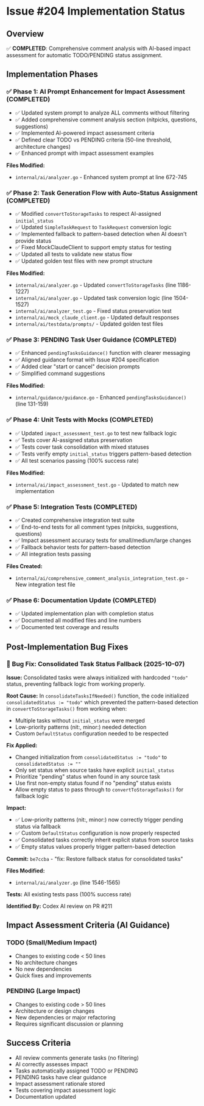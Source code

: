 # Issue #204 Implementation Status

## Overview
✅ **COMPLETED**: Comprehensive comment analysis with AI-based impact assessment for automatic TODO/PENDING status assignment.

## Implementation Phases

### ✅ Phase 1: AI Prompt Enhancement for Impact Assessment (COMPLETED)
- ✅ Updated system prompt to analyze ALL comments without filtering
- ✅ Added comprehensive comment analysis section (nitpicks, questions, suggestions)
- ✅ Implemented AI-powered impact assessment criteria
- ✅ Defined clear TODO vs PENDING criteria (50-line threshold, architecture changes)
- ✅ Enhanced prompt with impact assessment examples

**Files Modified:**
- `internal/ai/analyzer.go` - Enhanced system prompt at line 672-745

### ✅ Phase 2: Task Generation Flow with Auto-Status Assignment (COMPLETED)
- ✅ Modified `convertToStorageTasks` to respect AI-assigned `initial_status`
- ✅ Updated `SimpleTaskRequest` to `TaskRequest` conversion logic
- ✅ Implemented fallback to pattern-based detection when AI doesn't provide status
- ✅ Fixed MockClaudeClient to support empty status for testing
- ✅ Updated all tests to validate new status flow
- ✅ Updated golden test files with new prompt structure

**Files Modified:**
- `internal/ai/analyzer.go` - Updated `convertToStorageTasks` (line 1186-1227)
- `internal/ai/analyzer.go` - Updated task conversion logic (line 1504-1527)
- `internal/ai/analyzer_test.go` - Fixed status preservation test
- `internal/ai/mock_claude_client.go` - Updated default responses
- `internal/ai/testdata/prompts/` - Updated golden test files

### ✅ Phase 3: PENDING Task User Guidance (COMPLETED)
- ✅ Enhanced `pendingTasksGuidance()` function with clearer messaging
- ✅ Aligned guidance format with Issue #204 specification
- ✅ Added clear "start or cancel" decision prompts
- ✅ Simplified command suggestions

**Files Modified:**
- `internal/guidance/guidance.go` - Enhanced `pendingTasksGuidance()` (line 131-159)

### ✅ Phase 4: Unit Tests with Mocks (COMPLETED)
- ✅ Updated `impact_assessment_test.go` to test new fallback logic
- ✅ Tests cover AI-assigned status preservation
- ✅ Tests cover task consolidation with mixed statuses
- ✅ Tests verify empty `initial_status` triggers pattern-based detection
- ✅ All test scenarios passing (100% success rate)

**Files Modified:**
- `internal/ai/impact_assessment_test.go` - Updated to match new implementation

### ✅ Phase 5: Integration Tests (COMPLETED)
- ✅ Created comprehensive integration test suite
- ✅ End-to-end tests for all comment types (nitpicks, suggestions, questions)
- ✅ Impact assessment accuracy tests for small/medium/large changes
- ✅ Fallback behavior tests for pattern-based detection
- ✅ All integration tests passing

**Files Created:**
- `internal/ai/comprehensive_comment_analysis_integration_test.go` - New integration test file

### ✅ Phase 6: Documentation Update (COMPLETED)
- ✅ Updated implementation plan with completion status
- ✅ Documented all modified files and line numbers
- ✅ Documented test coverage and results

## Post-Implementation Bug Fixes

### 🐛 Bug Fix: Consolidated Task Status Fallback (2025-10-07)

**Issue:** Consolidated tasks were always initialized with hardcoded `"todo"` status, preventing fallback logic from working properly.

**Root Cause:**
In `consolidateTasksIfNeeded()` function, the code initialized `consolidatedStatus := "todo"` which prevented the pattern-based detection in `convertToStorageTasks()` from working when:
- Multiple tasks without `initial_status` were merged
- Low-priority patterns (nit:, minor:) needed detection
- Custom `DefaultStatus` configuration needed to be respected

**Fix Applied:**
- Changed initialization from `consolidatedStatus := "todo"` to `consolidatedStatus := ""`
- Only set status when source tasks have explicit `initial_status`
- Prioritize "pending" status when found in any source task
- Use first non-empty status found if no "pending" status exists
- Allow empty status to pass through to `convertToStorageTasks()` for fallback logic

**Impact:**
- ✅ Low-priority patterns (nit:, minor:) now correctly trigger pending status via fallback
- ✅ Custom `DefaultStatus` configuration is now properly respected
- ✅ Consolidated tasks correctly inherit explicit status from source tasks
- ✅ Empty status values properly trigger pattern-based detection

**Commit:** `be7ccba` - "fix: Restore fallback status for consolidated tasks"

**Files Modified:**
- `internal/ai/analyzer.go` (line 1546-1565)

**Tests:** All existing tests pass (100% success rate)

**Identified By:** Codex AI review on PR #211

## Impact Assessment Criteria (AI Guidance)

### TODO (Small/Medium Impact)
- Changes to existing code < 50 lines
- No architecture changes
- No new dependencies
- Quick fixes and improvements

### PENDING (Large Impact)
- Changes to existing code > 50 lines
- Architecture or design changes
- New dependencies or major refactoring
- Requires significant discussion or planning

## Success Criteria
- All review comments generate tasks (no filtering)
- AI correctly assesses impact
- Tasks automatically assigned TODO or PENDING
- PENDING tasks have clear guidance
- Impact assessment rationale stored
- Tests covering impact assessment logic
- Documentation updated
